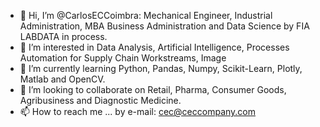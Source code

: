 - 👋 Hi, I’m @CarlosECCoimbra: Mechanical Engineer, Industrial Administration, MBA Business Administration and Data Science by FIA LABDATA in process.
- 👀 I’m interested in Data Analysis, Artificial Intelligence, Processes Automation for Supply Chain Workstreams, Image
- 🌱 I’m currently learning Python, Pandas, Numpy, Scikit-Learn, Plotly, Matlab and OpenCV.
- 💞️ I’m looking to collaborate on Retail, Pharma, Consumer Goods, Agribusiness and Diagnostic Medicine.
- 📫 How to reach me ... by e-mail: cec@ceccompany.com

<!---
CarlosECCoimbra/CarlosECCoimbra is a ✨ special ✨ repository because its `README.md` (this file) appears on your GitHub profile.
You can click the Preview link to take a look at your changes.
--->
